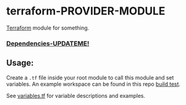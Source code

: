 # terraform-PROVIDER-MODULE

[Terraform](https://www.terraform.io) module for something.

### [Dependencies-UPDATEME!](https://registry.terraform.io/modules/m4xmorris/MODULE/PROVIDER/latest?tab=dependencies)

## Usage:
Create a `.tf` file inside your root module to call this module and set variables.
An example workspace can be found in this repo [build test](.github/workflows/terraform-build-test.tf).

See [variables.tf](variables.tf) for variable descriptions and examples.
